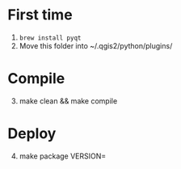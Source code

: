 # First time

1. ```brew install pyqt```
2. Move this folder into ~/.qgis2/python/plugins/

# Compile
3. make clean && make compile

# Deploy

4. make package VERSION=<sha-1 del commit>



    
